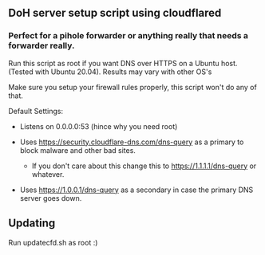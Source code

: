 DoH server setup script using cloudflared
--
### Perfect for a pihole forwarder or anything really that needs a forwarder really.

Run this script as root if you want DNS over HTTPS on a Ubuntu host. (Tested with Ubuntu 20.04). Results may vary with other OS's

Make sure you setup your firewall rules properly, this script won't do any of that.

Default Settings:
* Listens on 0.0.0.0:53 (hince why you need root)

* Uses https://security.cloudflare-dns.com/dns-query as a primary to block malware and other bad sites. 
    + If you don't care about this change this to https://1.1.1.1/dns-query or whatever.
    

* Uses https://1.0.0.1/dns-query as a secondary in case the primary DNS server goes down.

Updating
--
Run updatecfd.sh as root :)